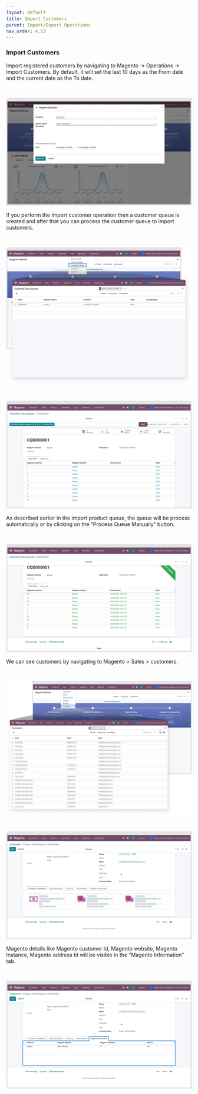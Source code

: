 ```yaml
---
layout: default
title: Import Customers
parent: Import/Export Operations
nav_order: 4.13
---
```


### Import Customers



Import registered customers by navigating to Magento -> Operations -> Import Customers. By default, it will set the last 10 days as the From date and the current date as the To date.


 


![](./images/4-13-1.png)


If you perform the import customer operation then a customer queue is created and after that you can process the customer queue to import customers.


 


![](./images/4-13-2.png)


 


![](./images/4-13-3.png)


As described earlier in the import product queue, the queue will be process automatically or by clicking on the “Process Queue Manually” button.


 


![](./images/4-13-4.png)


We can see customers by navigating to Magento > Sales > customers.


 


![](./images/4-13-5.png)


 


![](./images/4-13-6.png)


Magento details like Magento customer Id, Magento website, Magento Instance, Magento address Id will be visible in the “Magento Information” tab.


 


![](./images/4-13-7.png)



